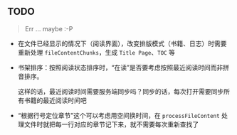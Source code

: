 ## TODO

> Err ... maybe :-P

* 在文件已经显示的情况下（阅读界面），改变排版模式（书籍、日志）时需要重新处理 `fileContentChunks`，生成 `Title Page`、`TOC` 等

* 书架排序：按照阅读状态排序时，“在读”是否要考虑按照最近阅读时间而非拼音排序。

  这样的话，最近阅读时间需要服务端同步吗？同步的话，每次打开需要同步所有书籍的最近阅读时间吧

* “根据行号定位章节”这个可以考虑用空间换时间，在 `processFileContent` 处理文件时就把每一行对应的章节记下来，就不需要每次重新查找了

